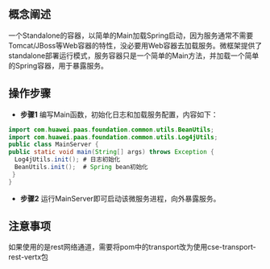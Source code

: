 ## 概念阐述

一个Standalone的容器，以简单的Main加载Spring启动，因为服务通常不需要Tomcat/JBoss等Web容器的特性，没必要用Web容器去加载服务。微框架提供了standalone部署运行模式，服务容器只是一个简单的Main方法，并加载一个简单的Spring容器，用于暴露服务。

## 操作步骤

* **步骤1** 编写Main函数，初始化日志和加载服务配置，内容如下：

```java
import com.huawei.paas.foundation.common.utils.BeanUtils;
import com.huawei.paas.foundation.common.utils.Log4jUtils;
public class MainServer {
public static void main(String[] args) throws Exception {
　Log4jUtils.init(); # 日志初始化
　BeanUtils.init();  # Spring bean初始化
 }
}
```

* **步骤2** 运行MainServer即可启动该微服务进程，向外暴露服务。

## 注意事项

如果使用的是rest网络通道，需要将pom中的transport改为使用cse-transport-rest-vertx包

